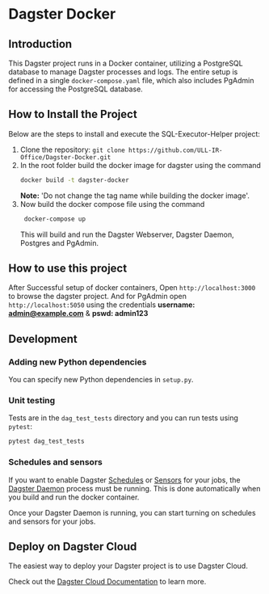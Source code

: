 # Dagster Docker

## Introduction
This Dagster project runs in a Docker container, utilizing a PostgreSQL database to manage Dagster processes and logs. The entire setup is defined in a single `docker-compose.yaml` file, which also includes PgAdmin for accessing the PostgreSQL database.

## How to Install the Project
Below are the steps to install and execute the SQL-Executor-Helper project:

1. Clone the repository:
   ```git clone https://github.com/ULL-IR-Office/Dagster-Docker.git```
3. In the root folder build the docker image for dagster using the command  
      ```bash
    docker build -t dagster-docker
    ```
   **Note:** 'Do not change the tag name while building the docker image'.
5. Now build the docker compose file using the command
   ```bash
    docker-compose up
    ```
    This will build and run the Dagster Webserver, Dagster Daemon, Postgres and PgAdmin.
    
## How to use this project
After Successful setup of docker containers, Open `http://localhost:3000` to browse the dagster project. And for PgAdmin open `http://localhost:5050` using the credentials **username: admin@example.com** & **pswd: admin123**

## Development

### Adding new Python dependencies

You can specify new Python dependencies in `setup.py`.

### Unit testing

Tests are in the `dag_test_tests` directory and you can run tests using `pytest`:

```bash
pytest dag_test_tests
```

### Schedules and sensors

If you want to enable Dagster [Schedules](https://docs.dagster.io/concepts/partitions-schedules-sensors/schedules) or [Sensors](https://docs.dagster.io/concepts/partitions-schedules-sensors/sensors) for your jobs, the [Dagster Daemon](https://docs.dagster.io/deployment/dagster-daemon) process must be running. This is done automatically when you build and run the docker container.

Once your Dagster Daemon is running, you can start turning on schedules and sensors for your jobs.

## Deploy on Dagster Cloud

The easiest way to deploy your Dagster project is to use Dagster Cloud.

Check out the [Dagster Cloud Documentation](https://docs.dagster.cloud) to learn more.

